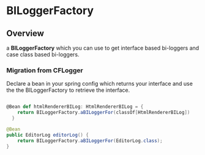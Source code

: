 # BILoggerFactory


## Overview

a **BILoggerFactory** which you can use to get interface based bi-loggers and case class based bi-loggers.

### Migration from CFLogger

Declare a bean in your spring config which returns your interface and use the the BILoggerFactory to retrieve the interface.

```scala

@Bean def htmlRendererBILog: HtmlRendererBILog = {
    return BILoggerFactory.aBILoggerFor(classOf[HtmlRendererBILog])
  }
```
```java
@Bean
public EditorLog editorLog() {
    return BILoggerFactory.aBILoggerFor(EditorLog.class);
}

```

